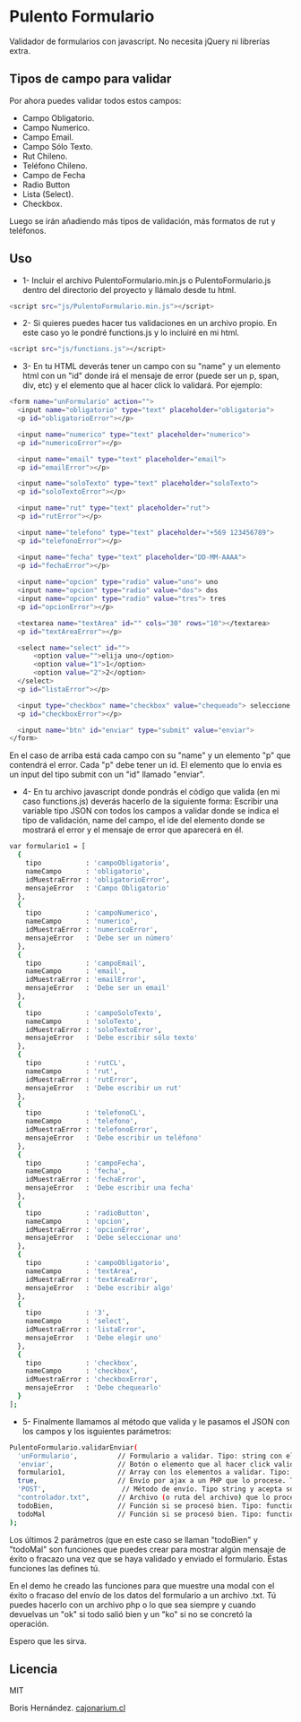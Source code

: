 Pulento Formulario
==========================

Validador de formularios con javascript.
No necesita jQuery ni librerías extra.


Tipos de campo para validar
--------------------------



Por ahora puedes validar todos estos campos:

- Campo Obligatorio.
- Campo Numerico.
- Campo Email.
- Campo Sólo Texto.
- Rut Chileno.
- Teléfono Chileno.
- Campo de Fecha
- Radio Button
- Lista (Select).
- Checkbox.

Luego se irán añadiendo más tipos de validación, más formatos de rut y teléfonos.



Uso
--------------------------

- 1- Incluir el archivo PulentoFormulario.min.js o PulentoFormulario.js dentro del directorio del proyecto y llámalo desde tu html.
```sh
<script src="js/PulentoFormulario.min.js"></script>
```


- 2- Si quieres puedes hacer tus validaciones en un archivo propio. En este caso yo le pondré functions.js y lo incluiré en mi html.
```sh
<script src="js/functions.js"></script>
```

- 3- En tu HTML deverás tener un campo con su "name" y un elemento html con un "id" donde irá el mensaje de error (puede ser un p, span, div, etc) y el elemento que al hacer click lo validará. Por ejemplo:

```sh
<form name="unFormulario" action="">
  <input name="obligatorio" type="text" placeholder="obligatorio">
  <p id="obligatorioError"></p>

  <input name="numerico" type="text" placeholder="numerico">
  <p id="numericoError"></p>

  <input name="email" type="text" placeholder="email">
  <p id="emailError"></p>

  <input name="soloTexto" type="text" placeholder="soloTexto">
  <p id="soloTextoError"></p>

  <input name="rut" type="text" placeholder="rut">
  <p id="rutError"></p>

  <input name="telefono" type="text" placeholder="+569 123456789">
  <p id="telefonoError"></p>

  <input name="fecha" type="text" placeholder="DD-MM-AAAA">
  <p id="fechaError"></p>
  
  <input name="opcion" type="radio" value="uno"> uno
  <input name="opcion" type="radio" value="dos"> dos
  <input name="opcion" type="radio" value="tres"> tres
  <p id="opcionError"></p>

  <textarea name="textArea" id="" cols="30" rows="10"></textarea>
  <p id="textAreaError"></p>

  <select name="select" id="">
      <option value="">elija uno</option>
      <option value="1">1</option>
      <option value="2">2</option>
  </select>
  <p id="listaError"></p>

  <input type="checkbox" name="checkbox" value="chequeado"> seleccione.
  <p id="checkboxError"></p>

  <input name="btn" id="enviar" type="submit" value="enviar">
</form>
```

En el caso de arriba está cada campo con su "name" y un elemento "p" que contendrá el error. Cada "p" debe tener un id.
El elemento que lo envia es un input del tipo submit con un "id" llamado "enviar".

- 4- En tu archivo javascript donde pondrás el código que valida (en mi caso functions.js) deverás hacerlo de la siguiente forma:
Escribir una variable tipo JSON con todos los campos a validar donde se indica el tipo de validación, name del campo, el ide del elemento donde se mostrará el error y el mensaje de error que aparecerá en él.

```sh
var formulario1 = [
  {
    tipo           : 'campoObligatorio',
    nameCampo      : 'obligatorio',
    idMuestraError : 'obligatorioError',
    mensajeError   : 'Campo Obligatorio'
  },
  {
    tipo           : 'campoNumerico',
    nameCampo      : 'numerico',
    idMuestraError : 'numericoError',
    mensajeError   : 'Debe ser un número'
  },
  {
    tipo           : 'campoEmail',
    nameCampo      : 'email',
    idMuestraError : 'emailError',
    mensajeError   : 'Debe ser un email'
  },
  {
    tipo           : 'campoSoloTexto',
    nameCampo      : 'soloTexto',
    idMuestraError : 'soloTextoError',
    mensajeError   : 'Debe escribir sólo texto'
  },
  {
    tipo           : 'rutCL',
    nameCampo      : 'rut',
    idMuestraError : 'rutError',
    mensajeError   : 'Debe escribir un rut'
  },
  {
    tipo           : 'telefonoCL',
    nameCampo      : 'telefono',
    idMuestraError : 'telefonoError',
    mensajeError   : 'Debe escribir un teléfono'
  },
  {
    tipo           : 'campoFecha',
    nameCampo      : 'fecha',
    idMuestraError : 'fechaError',
    mensajeError   : 'Debe escribir una fecha'
  },
  {
    tipo           : 'radioButton',
    nameCampo      : 'opcion',
    idMuestraError : 'opcionError',
    mensajeError   : 'Debe seleccionar uno'
  },
  {
    tipo           : 'campoObligatorio',
    nameCampo      : 'textArea',
    idMuestraError : 'textAreaError',
    mensajeError   : 'Debe escribir algo'
  },
  {
    tipo           : '3',
    nameCampo      : 'select',
    idMuestraError : 'listaError',
    mensajeError   : 'Debe elegir uno'
  },
  {
    tipo           : 'checkbox',
    nameCampo      : 'checkbox',
    idMuestraError : 'checkboxError',
    mensajeError   : 'Debe chequearlo'
  }
];
```


- 5- Finalmente llamamos al método que valida y le pasamos el JSON con los campos y los isguientes parámetros:
```sh
PulentoFormulario.validarEnviar(
  'unFormulario',          // Formulario a validar. Tipo: string con el name del formulario.
  'enviar',                // Botón o elemento que al hacer click valida los datos. Tipo: string con el id del elemento.
  formulario1,             // Array con los elementos a validar. Tipo: Array con JSON dentro.
  true,                    // Envío por ajax a un PHP que lo procese. Tipo boolean. Con true envía, con false sólo valida y no envía.
  'POST',                   // Método de envío. Tipo string y acepta sólo "POST" o "GET"
  "controlador.txt",       // Archivo (o ruta del archivo) que lo procesa. Tipo: string con la ruta del archivo que lo procesa.
  todoBien,                // Función si se procesó bien. Tipo: function. Sólo debe pasarse el nombre de la función sin "()".
  todoMal                  // Función si se procesó bien. Tipo: function. Sólo debe pasarse el nombre de la función sin "()".
);
```
Los últimos 2 parámetros (que en este caso se llaman "todoBien" y "todoMal" son funciones que puedes crear para mostrar algún mensaje de éxito o fracazo una vez que se haya validado y enviado el formulario.
Éstas funciones las defines tú.

En el demo he creado las funciones para que muestre una modal con el éxito o fracaso del envío de los datos del formulario a un archivo .txt. Tú puedes hacerlo con un archivo php o lo que sea siempre y cuando devuelvas un "ok" si todo salió bien y un "ko" si no se concretó la operación.

Espero que les sirva.




Licencia
---------------------
MIT


Boris Hernández.
[cajonarium.cl](http://www.cajonarium.cl/)









